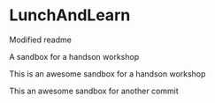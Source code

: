 LunchAndLearn
=============
Modified readme

A sandbox for a handson workshop

This is an awesome sandbox for a handson workshop

This an awesome sandbox for another commit


